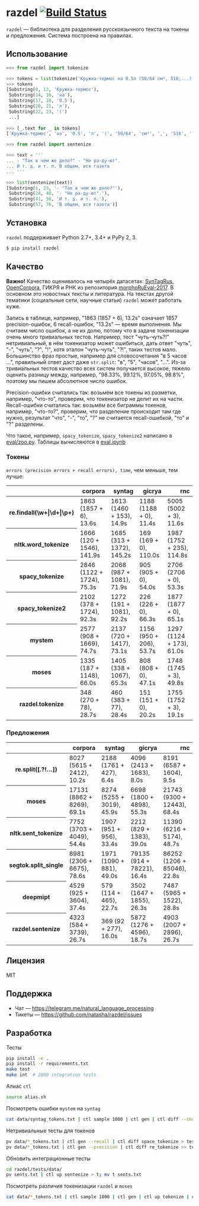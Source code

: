 # razdel [![Build Status](https://travis-ci.org/natasha/razdel.svg?branch=master)](https://travis-ci.org/natasha/razdel)

`razdel` — библиотека для разделения русскоязычного текста на токены и предложения. Система построена на правилах. 

## Использование

```python
>>> from razdel import tokenize

>>> tokens = list(tokenize('Кружка-термос на 0.5л (50/64 см³, 516;...)'))
>>> tokens
[Substring(0, 13, 'Кружка-термос'),
 Substring(14, 16, 'на'),
 Substring(17, 20, '0.5'),
 Substring(20, 21, 'л'),
 Substring(22, 23, '(')
 ...]
 
>>> [_.text for _ in tokens]
['Кружка-термос', 'на', '0.5', 'л', '(', '50/64', 'см³', ',', '516', ';', '...', ')']
```

```python
>>> from razdel import sentenize

>>> text = '''
... - "Так в чем же дело?" - "Не ра-ду-ют".
... И т. д. и т. п. В общем, вся газета
... '''

>>> list(sentenize(text))
[Substring(1, 23, '- "Так в чем же дело?"'),
 Substring(24, 40, '- "Не ра-ду-ют".'),
 Substring(41, 56, 'И т. д. и т. п.'),
 Substring(57, 76, 'В общем, вся газета')]
```

## Установка

`razdel` поддерживает Python 2.7+, 3.4+ и PyPy 2, 3.

```bash
$ pip install razdel
```

## Качество

**Важно!** Качество оценивалось на четырёх датасетах: [SynTagRus](https://github.com/UniversalDependencies/UD_Russian-SynTagRus), [OpenCorpora](http://opencorpora.org), ГИКРЯ и РНК из репозитория [morphoRuEval-2017](https://github.com/dialogue-evaluation/morphoRuEval-2017). В основном это новостных тексты и литература. На текстах другой тематики (социальные сети, научные статьи) `razdel` может работать хуже.

Запись в таблице, например, "1863 (1857 + 6), 13.2s" означает 1857 precision-ошибок, 6 recall-ошибок, "13.2s" — время выполнения. Мы считаем число ошибок, а не их долю, потому что в задаче токенизации очень много тривиальных тестов. Например, тест "чуть-чуть?!" нетривиальный, в нём токенизатор может ошибиться, дать ответ "чуть", "-", "чуть", "?", "!",  хотя эталон "чуть-чуть", "?!", таких тестов мало. Большинство фраз простые, например для словосочетания "в 5 часов ...", правильный ответ даст даже `str.split`: "в", "5", "часов", "...". Из-за тривиальных тестов качество всех систем получается высокое, тяжело оценить разницу между, например, "98.33%, 99.12%, 97.05%, 98.8%", поэтому мы пишем абсолютное число ошибок.

Precision-ошибки считались так: возьмём все токены из разметки, например, "что-то", проверим, что токенизатор не делит их на части. Recall-ошибки считались так: возьмём все биграммы токенов, например, "что-то?", проверим, что разделение происходит там где нужно, результат "что", "-", "то", "?" не считается recall-ошибкой, "то" и "?" разделены.

Что такое, например, `spacy_tokenize`, `spacy_tokenize2` написано в [eval/zoo.py](https://github.com/natasha/razdel/blob/master/razdel/eval/zoo.py). Таблицы вычисляются в [eval.ipynb](https://github.com/natasha/razdel/blob/master/eval.ipynb)

### Токены
`errors (precision errors + recall errors), time`, чем меньше, тем лучше:
<table border="0" class="dataframe">
  <thead>
    <tr style="text-align: right;">
      <th></th>
      <th>corpora</th>
      <th>syntag</th>
      <th>gicrya</th>
      <th>rnc</th>
    </tr>
  </thead>
  <tbody>
    <tr>
      <th>re.findall(\w+|\d+|\p+)</th>
      <td>1863 (1857 + 6), 13.6s</td>
      <td>1613 (1460 + 153), 14.9s</td>
      <td>1188 (1188 + 0), 11.4s</td>
      <td>5005 (5002 + 3), 11.6s</td>
    </tr>
    <tr>
      <th>nltk.word_tokenize</th>
      <td>1666 (120 + 1546), 141.9s</td>
      <td>1685 (313 + 1372), 145.2s</td>
      <td>169 (169 + 0), 110.0s</td>
      <td>1987 (1752 + 235), 114.8s</td>
    </tr>
    <tr>
      <th>spacy_tokenize</th>
      <td>2846 (1122 + 1724), 75.3s</td>
      <td>2068 (987 + 1081), 71.9s</td>
      <td>905 (905 + 0), 54.0s</td>
      <td>2706 (2706 + 0), 53.3s</td>
    </tr>
    <tr>
      <th>spacy_tokenize2</th>
      <td>2102 (378 + 1724), 92.3s</td>
      <td>1272 (191 + 1081), 92.2s</td>
      <td>226 (226 + 0), 66.3s</td>
      <td>1877 (1877 + 0), 65.1s</td>
    </tr>
    <tr>
      <th>mystem</th>
      <td>2577 (908 + 1669), 74.7s</td>
      <td>2137 (720 + 1417), 73.1s</td>
      <td>1156 (950 + 206), 53.7s</td>
      <td>1297 (1124 + 173), 61.0s</td>
    </tr>
    <tr>
      <th>moses</th>
      <td>1335 (187 + 1148), 66.0s</td>
      <td>1405 (338 + 1067), 65.3s</td>
      <td>808 (808 + 0), 47.1s</td>
      <td>1748 (1745 + 3), 49.8s</td>
    </tr>
    <tr>
      <th>razdel.tokenize</th>
      <td>348 (270 + 78), 28.7s</td>
      <td>460 (383 + 77), 28.4s</td>
      <td>151 (151 + 0), 20.2s</td>
      <td>1755 (1752 + 3), 19.1s</td>
    </tr>
  </tbody>
</table>

### Предложения
<table border="0" class="dataframe">
  <thead>
    <tr style="text-align: right;">
      <th></th>
      <th>corpora</th>
      <th>syntag</th>
      <th>gicrya</th>
      <th>rnc</th>
    </tr>
  </thead>
  <tbody>
    <tr>
      <th>re.split([.?!…])</th>
      <td>8027 (5615 + 2412), 10.2s</td>
      <td>2188 (1761 + 427), 6.4s</td>
      <td>4096 (2413 + 1683), 8.0s</td>
      <td>8191 (6587 + 1604), 9.5s</td>
    </tr>
    <tr>
      <th>moses</th>
      <td>17131 (8862 + 8269), 69.1s</td>
      <td>8274 (5255 + 3019), 45.9s</td>
      <td>6698 (1800 + 4898), 55.3s</td>
      <td>21743 (9300 + 12443), 68.4s</td>
    </tr>
    <tr>
      <th>nltk.sent_tokenize</th>
      <td>7752 (3703 + 4049), 54.4s</td>
      <td>1907 (951 + 956), 33.4s</td>
      <td>2212 (829 + 1383), 39.0s</td>
      <td>11390 (6216 + 5174), 48.7s</td>
    </tr>
    <tr>
      <th>segtok.split_single</th>
      <td>8981 (2306 + 6675), 78.6s</td>
      <td>1971 (1090 + 881), 49.0s</td>
      <td>79135 (914 + 78221), 16.4s</td>
      <td>86252 (1206 + 85046), 22.8s</td>
    </tr>
    <tr>
      <th>deepmipt</th>
      <td>4529 (925 + 3604), 37.4s</td>
      <td>579 (114 + 465), 22.7s</td>
      <td>3502 (1647 + 1855), 26.3s</td>
      <td>7487 (5965 + 1522), 28.8s</td>
    </tr>
    <tr>
      <th>razdel.sentenize</th>
      <td>4323 (584 + 3739), 26.7s</td>
      <td>369 (92 + 277), 16.0s</td>
      <td>5872 (1276 + 4596), 18.7s</td>
      <td>4903 (2007 + 2896), 26.7s</td>
    </tr>
  </tbody>
</table>

## Лицензия

MIT

## Поддержка

- Чат — https://telegram.me/natural_language_processing
- Тикеты — https://github.com/natasha/razdel/issues

## Разработка

Тесты

```bash
pip install -e .
pip install -r requirements.txt
make test
make int  # 2000 integration tests
```

Алиас `ctl`

```bash
source alias.sh
```

Посмотреть ошибки `mystem` на `syntag`

```bash
cat data/syntag_tokens.txt | ctl sample 1000 | ctl gen | ctl diff --show moses_tokenize | less
```

Нетривиальные тесты для токенов

```bash
pv data/*_tokens.txt | ctl gen --recall | ctl diff space_tokenize > tests.txt
pv data/*_tokens.txt | ctl gen --precision | ctl diff re_tokenize >> tests.txt
```

Обновить интеграционные тесты

```bash
cd razdel/tests/data/
pv sents.txt | ctl up sentenize > t; mv t sents.txt
```

Посмотреть различия токенизации `razdel` и `moses`

```bash
cat data/*_tokens.txt | ctl sample 1000 | ctl gen | ctl up tokenize | ctl diff moses_tokenize | less
```
